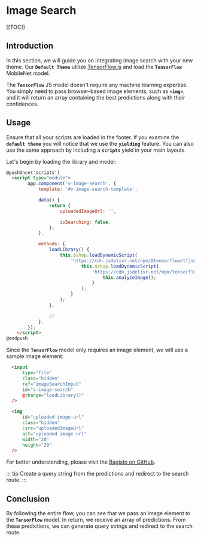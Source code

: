# Image Search

[[TOC]]

## Introduction

In this section, we will guide you on integrating image search with your new theme. Our **`Default Theme`** utilize [TensorFlow.js](https://www.tensorflow.org/js) and load the **`TensorFlow`** MobileNet model.

The **`TensorFlow`** JS model doesn't require any machine learning expertise. You simply need to pass browser-based image elements, such as **`<img>`**, and it will return an array containing the best predictions along with their confidences.

## Usage

Ensure that all your scripts are loaded in the footer. If you examine the **`default theme`** you will notice that we use the **`yielding`** feature. You can also use the same approach by including a **`scripts`** yield in your main layouts.

Let's begin by loading the library and model:

```html
@pushOnce('scripts')
  <script type="module">
        app.component('v-image-search', {
            template: '#v-image-search-template',

            data() {
                return {
                    uploadedImageUrl: '',

                    isSearching: false,
                };
            },

            methods: {
                loadLibrary() {
                    this.$shop.loadDynamicScript(
                        'https://cdn.jsdelivr.net/npm/@tensorflow/tfjs@latest/dist/tf.min.js', () => {
                            this.$shop.loadDynamicScript(
                                'https://cdn.jsdelivr.net/npm/tensorflow-models-mobilenet-patch@2.1.1/dist/mobilenet.min.js', () => {
                                    this.analyzeImage();
                                }
                            );
                        }
                    );
                },

                //
            },
        });
    </script>
@endpush
```

Since the **`TensorFlow`** model only requires an image element, we will use a sample image element:

```html
  <input
      type="file"
      class="hidden"
      ref="imageSearchInput"
      id="v-image-search"
      @change="loadLibrary()"
  />

  <img
      id="uploaded-image-url"
      class="hidden"
      :src="uploadedImageUrl"
      alt="uploaded image url"
      width="20"
      height="20"
  />
```

For better understanding, please visit the [Bagisto on GitHub](https://github.com/bagisto/bagisto/blob/master/packages/Webkul/Shop/src/Resources/views/search/images/index.blade.php).

::: tip
Create a query string from the predictions and redirect to the search route.
:::

## Conclusion

By following the entire flow, you can see that we pass an image element to the **`TensorFlow`** model. In return, we receive an array of predictions. From these predictions, we can generate query strings and redirect to the search route.